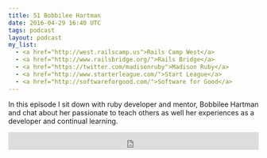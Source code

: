 ```yaml
---
title: 51 Bobbilee Hartman
date: 2016-04-29 16:40 UTC
tags: podcast
layout: podcast
my_list:
  - <a href="http://west.railscamp.us">Rails Camp West</a>
  - <a href="http://www.railsbridge.org/">Rails Bridge</a>
  - <a href="https://twitter.com/madisonruby">Madison Ruby</a>
  - <a href="http://www.starterleague.com/">Start League</a>
  - <a href="http://softwareforgood.com/">Software for Good</a>
---
```


In this  episode I sit down with ruby developer and mentor, Bobbilee Hartman and chat about her passionate to teach others as well her experiences as a developer and continual learning.

<iframe frameborder='0' height='36px' scrolling='no' seamless src='https://simplecast.com/e/36724?style=light' width='100%'></iframe>

